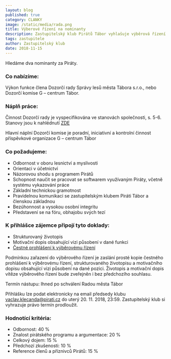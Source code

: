 ```yaml
---
layout: blog
published: true
category: CLANKY
image: /static/media/rada.png
title: Výberové řízení na nominanty
description: Zastupitelský klub Pirátů Tábor vyhlašuje výběrová řízení do dozorčích rad městských společností organizací Správy lesů města Tábora s.r.o. a G – centrum Tábor
tags: zastupitele
author: Zastupitelský klub
date: 2018-11-15
---
```


Hledáme dva nominanty za Piráty.

### Co nabízíme:
Výkon funkce člena Dozorčí rady Správy lesů města Tábora s.r.o.,
nebo Dozorčí komise G – centrum Tábor.

### Náplň práce:
Činnost Dozorčí rady je vyspecifikována ve stanovách společnosti, s. 5-6. Stanovy jsou k nahlédnutí [ZDE]( https://or.justice.cz/ias/ui/vypis-sl-detail?dokument=12304202&subjektId=694056&spis=418110)

Hlavní náplní Dozorčí komise je poradní, iniciativní a kontrolní činnost příspěvkové organizace G – centrum Tábor


### Co požadujeme:
- Odbornost v oboru lesnictví a myslivosti 	
- Orientaci v účetnictví
- Názorovou shodu s programem Pirátů
- Schopnost naučit se pracovat se softwarem využívaným Piráty, včetně systému vykazování práce
- Základní technickou gramotnost
- Pravidelnou komunikaci se zastupitelským klubem Piráti Tábor a členskou základnou
- Bezúhonnost a vysokou osobní integritu
- Představení se na fóru, obhajobu svých tezí

### K přihlášce zájemce připojí tyto doklady:
- Strukturovaný 	životopis
- Motivační dopis obsahující vizi působení v dané funkci
- [Čestné prohlášení k výběrovému řízení](https://tabor.pirati.cz/static/cestne-prohlaseni-tabor.pdf)

Podmínkou zařazení do výběrového řízení je zaslání prosté kopie čestného prohlášení k výběrovému řízení,
strukturovaného životopisu a motivačního dopisu obsahující vizi působení na dané pozici.
Životopis a motivační dopis vítěze výběrového řízení bude zveřejněn i bez předchozího souhlasu.

Termín nástupu: Ihned po schválení Radou města Tábor

Přihlášku lze podat elektronicky na email předsedy klubu vaclav.klecanda@pirati.cz do uterý 20. 11. 2018, 23:59.
Zastupitelský klub si vyhrazuje právo termín prodloužit.

### Hodnotící kritéria:
- Odbornost: 40 %
- Znalost pirátského programu a argumentace: 20 %
- Celkový dojem: 15 %
- Předchozí zkušenosti: 10 %
- Reference členů a příznivců Pirátů: 15 %
